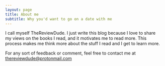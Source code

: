 ```yaml
---
layout: page
title: About me
subtitle: Why you'd want to go on a date with me
---
```


I call myself TheReviewDude. I just write this blog because I love to share my views on the books I read, and it motivates me to read more. This process makes me think more about the stuff I read and I get to learn more.

For any sort of feedback or comment, feel free to contact me at [thereviewdude@protonmail.com](mailto:thereviewdude@protonmail.com)
